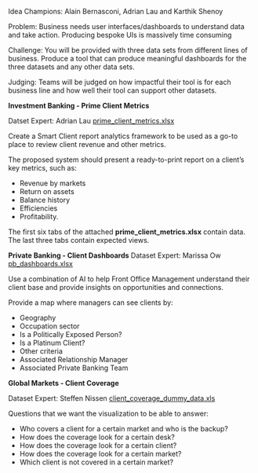 Idea Champions: Alain Bernasconi, Adrian Lau and Karthik Shenoy

Problem: Business needs user interfaces/dashboards to understand data and take action. Producing bespoke UIs is massively time consuming

Challenge: You will be provided with three data sets from different lines of business. Produce a tool that can produce meaningful dashboards for the three datasets and any other data sets.

Judging: Teams will be judged on how impactful their tool is for each business line and how well their tool can support other datasets. 

**Investment Banking - Prime Client Metrics**

Datset Expert: Adrian Lau
[prime_client_metrics.xlsx](https://github.com/anguscheng5/APACHackathon2018/blob/master/prime_client_metrics.xls)

Create a Smart Client report analytics framework to be used as a go-to place to review client revenue and other metrics.

The proposed system should present a ready-to-print report on a client’s key metrics, such as:

- Revenue by markets
- Return on assets
- Balance history
- Efficiencies
- Profitability.

The first six tabs of the attached **prime_client_metrics.xlsx** contain data. The last three tabs contain expected views.

**Private Banking - Client Dashboards**
Dataset Expert: Marissa Ow
[pb_dashboards.xlsx](https://github.com/anguscheng5/APACHackathon2018/blob/master/pb_dashboards.xls)

Use a combination of AI to help Front Office Management understand their client base and provide insights on opportunities and connections.

Provide a map where managers can see clients by:
- Geography
- Occupation sector
- Is a Politically Exposed Person?
- Is a Platinum Client?
- Other criteria
- Associated Relationship Manager
- Associated Private Banking Team

**Global Markets - Client Coverage**

Dataset Expert: Steffen Nissen
[client_coverage_dummy_data.xls](https://github.com/anguscheng5/APACHackathon2018/blob/master/client_coverage_dummy_data.xlsx)

Questions that we want the visualization to be able to answer:

- Who covers a client for a certain market and who is the backup?
- How does the coverage look for a certain desk?
- How does the coverage look for a certain client?
- How does the coverage look for a certain market?
- Which client is not covered in a certain market?
